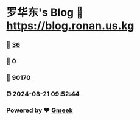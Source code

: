 # 罗华东's Blog :link: https://blog.ronan.us.kg 
### :page_facing_up: [36](https://blog.ronan.us.kg/tag.html) 
### :speech_balloon: 0 
### :hibiscus: 90170 
### :alarm_clock: 2024-08-21 09:52:44 
### Powered by :heart: [Gmeek](https://github.com/Meekdai/Gmeek)
